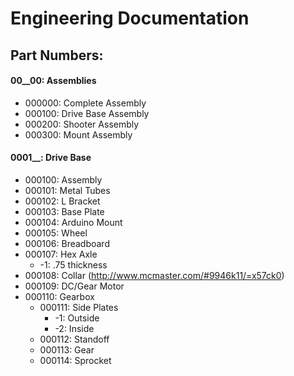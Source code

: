 # Engineering Documentation
## Part Numbers:
#### 00__00: Assemblies
- 000000: Complete Assembly
- 000100: Drive Base Assembly
- 000200: Shooter Assembly
- 000300: Mount Assembly

#### 0001__: Drive Base
- 000100: Assembly
- 000101: Metal Tubes
- 000102: L Bracket
- 000103: Base Plate
- 000104: Arduino Mount
- 000105: Wheel
- 000106: Breadboard
- 000107: Hex Axle
	- -1: .75 thickness
- 000108: Collar (http://www.mcmaster.com/#9946k11/=x57ck0)
- 000109: DC/Gear Motor
- 000110: Gearbox
	- 000111: Side Plates
		- -1: Outside
		- -2: Inside
	- 000112: Standoff
	- 000113: Gear
	- 000114: Sprocket